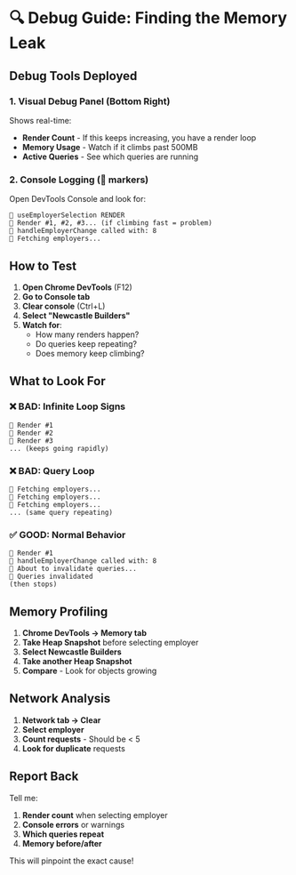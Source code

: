 # 🔍 Debug Guide: Finding the Memory Leak

## Debug Tools Deployed

### 1. Visual Debug Panel (Bottom Right)
Shows real-time:
- **Render Count** - If this keeps increasing, you have a render loop
- **Memory Usage** - Watch if it climbs past 500MB
- **Active Queries** - See which queries are running

### 2. Console Logging (🔴 markers)
Open DevTools Console and look for:
```
🔴 useEmployerSelection RENDER
🔴 Render #1, #2, #3... (if climbing fast = problem)
🔴 handleEmployerChange called with: 8
🔴 Fetching employers...
```

## How to Test

1. **Open Chrome DevTools** (F12)
2. **Go to Console tab**
3. **Clear console** (Ctrl+L)
4. **Select "Newcastle Builders"**
5. **Watch for**:
   - How many renders happen?
   - Do queries keep repeating?
   - Does memory keep climbing?

## What to Look For

### ❌ BAD: Infinite Loop Signs
```
🔴 Render #1
🔴 Render #2
🔴 Render #3
... (keeps going rapidly)
```

### ❌ BAD: Query Loop
```
🔴 Fetching employers...
🔴 Fetching employers...
🔴 Fetching employers...
... (same query repeating)
```

### ✅ GOOD: Normal Behavior
```
🔴 Render #1
🔴 handleEmployerChange called with: 8
🔴 About to invalidate queries...
🔴 Queries invalidated
(then stops)
```

## Memory Profiling

1. **Chrome DevTools → Memory tab**
2. **Take Heap Snapshot** before selecting employer
3. **Select Newcastle Builders**
4. **Take another Heap Snapshot**
5. **Compare** - Look for objects growing

## Network Analysis

1. **Network tab → Clear**
2. **Select employer**
3. **Count requests** - Should be < 5
4. **Look for duplicate** requests

## Report Back

Tell me:
1. **Render count** when selecting employer
2. **Console errors** or warnings
3. **Which queries repeat**
4. **Memory before/after**

This will pinpoint the exact cause!
